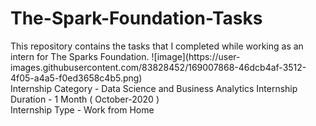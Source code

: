 # The-Spark-Foundation-Tasks
This repository contains the tasks that I completed while working as an intern for The Sparks Foundation.                               ![image](https://user-     images.githubusercontent.com/83828452/169007868-46dcb4af-3512-4f05-a4a5-f0ed3658c4b5.png)                                                             
Internship Category - Data Science and Business Analytics
Internship Duration - 1 Month ( October-2020 )                            
Internship Type - Work from Home


